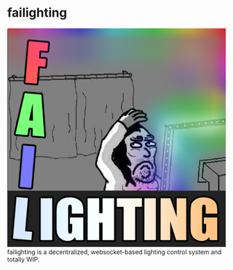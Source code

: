 # failighting
![Alt text](artwork/icon_512.png?raw=true "Title")
failighting is a decentralized, websocket-based lighting control system and totally WIP.
